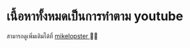 # เนื้อหาทั้งหมดเป็นการทำตาม youtube
สามารถดูเพิ่มเติมได้ที่ [mikelopster ](https://youtu.be/C5kv44Srv7w?si=GEVItPvXE9NbD_n6)🧑‍💻

